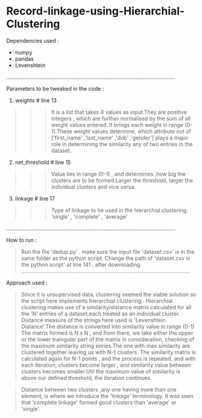 # Record-linkage-using-Hierarchial-Clustering
Dependencies used : 

* numpy 
* pandas     
* Levenshtein

...............................................................................................................

Parameters to be tweaked in the code : 
1) weights         # line 13
>>> It is a list that takes 4 values as input.They are positive integers , which are further normalised by the sum of all weight values entered. It brings each weight in range (0-1).These weight values determine, which attribute out of 
['first_name' ,'last_name' ,'dob' ,'gender']  plays a major role in determining the similarity any of two  entries in the dataset.

2) net_threshold   # line 15
>>> Value lies in range (0-1) , and determines ,how big the clusters are to be formed.Larger the threshold, larger the individual clusters and vice versa.

3) linkage         # line 17
>>> Type of linkage to be used in the hierarchial clustering: 'single' , 'complete' , 'average'

...............................................................................................................

How to run : 
> Run the file 'dedup.py' . make sure the input file 'dataset.csv' is in the same folder as the python script.
> Change the path of 'dataset.csv in the python script' at line 141 , after downloading.
...............................................................................................................

Approach used : 
>  Since it is unsupervised data, clustering seemed the viable solution so the script here implements hierarchial clustering .
> Hierarchial clustering makes use of a similarity/distance matrix calculated for all the 'N' entries of a  dataset,each treated as an individual cluster.
> Distance measure of the strings here used is 'Levenshtein Distance'.The distance is converted into similarity value in range (0-1)
> The matrix formed is N x N  , and from there, we take either the upper or the lower traingular part of the matrix in consideration, checking of the maximum similarity string enries.The one with max similarity are clustered together leaving us  with N-1 clusters.
> The similarity matrix is calculated again for N-1 points , and the process is repeated, and with each iteration, clusters become larger , and similarity value between clusters becomes smaller.Util the maximum value of similarity is above our defined threshold, the iteration continues.

> Distance between two clusters ,any one having more than one element, is where we introduce the 'linkage' terminology.
It was seen that 'complete linkage' formed good clusters than 'average' or 'single'.
